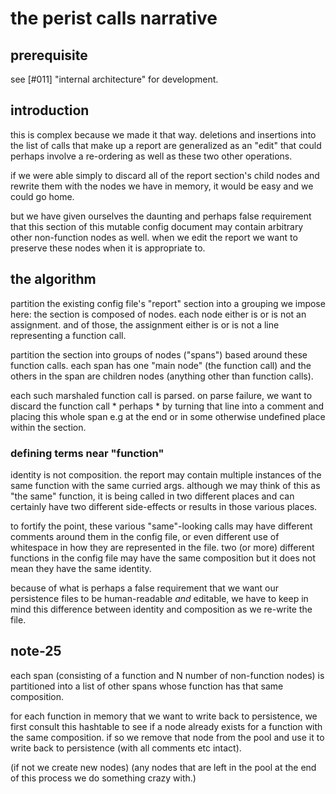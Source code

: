 # the perist calls narrative

## prerequisite

see [#011] "internal architecture" for development.




## introduction

this is complex because we made it that way. deletions and insertions
into the list of calls that make up a report are generalized as an
"edit" that could perhaps involve a re-ordering as well as these two
other operations.

if we were able simply to discard all of the report section's child
nodes and rewrite them with the nodes we have in memory, it would be
easy and we could go home.

but we have given ourselves the daunting and perhaps false requirement
that this section of this mutable config document may contain arbitrary
other non-function nodes as well. when we edit the report we want to
preserve these nodes when it is appropriate to.




## the algorithm

partition the existing config file's "report" section into a
grouping we impose here: the section is composed of nodes. each
node either is or is not an assignment. and of those, the
assignment either is or is not a line representing a function call.

partition the section into groups of nodes ("spans") based around
these function calls. each span has one "main node" (the function
call) and the others in the span are children nodes (anything other
than function calls).

each such marshaled function call is parsed. on parse failure, we want
to discard the function call * perhaps * by turning that line into a
comment and placing this whole span e.g at the end or in some otherwise
undefined place within the section.



### defining terms near "function"

identity is not composition. the report may contain multiple instances
of the same function with the same curried args. although we may think
of this as "the same" function, it is being called in two different
places and can certainly have two different side-effects or results in
those various places.

to fortify the point, these various "same"-looking calls may have different
comments around them in the config file, or even different use of
whitespace in how they are represented in the file. two (or more)
different functions in the config file may have the same composition but
it does not mean they have the same identity.

because of what is perhaps a false requirement that we want our
persistence files to be human-readable *and* editable, we have to keep
in mind this difference between identity and composition as we re-write
the file.




## note-25

each span (consisting of a function and N number of non-function nodes)
is partitioned into a list of other spans whose function has that same
composition.

for each function in memory that we want to write back to persistence,
we first consult this hashtable to see if a node already exists for a
function with the same composition. if so we remove that node from the
pool and use it to write back to persistence (with all comments etc
intact).

(if not we create new nodes) (any nodes that are left in the pool at the
end of this process we do something crazy with.)
